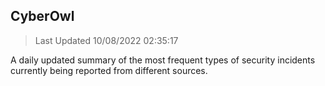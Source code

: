 ## CyberOwl 
> Last Updated 10/08/2022 02:35:17 


A daily updated summary of the most frequent types of security incidents currently being reported from different sources.

